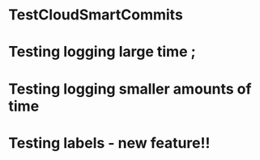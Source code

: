 # TestCloudSmartCommits
# Testing logging large time ;
# Testing logging smaller amounts of time
# Testing labels - new feature!!
